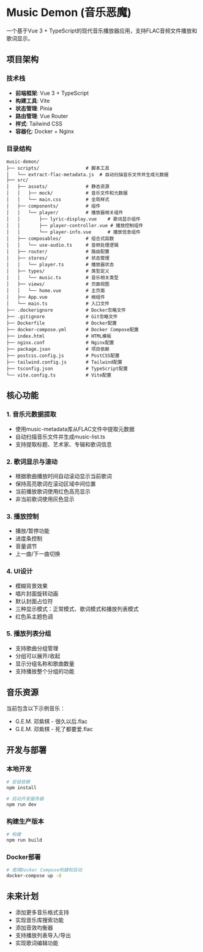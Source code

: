# Music Demon (音乐恶魔)

一个基于Vue 3 + TypeScript的现代音乐播放器应用，支持FLAC音频文件播放和歌词显示。

## 项目架构

### 技术栈
- **前端框架**: Vue 3 + TypeScript
- **构建工具**: Vite
- **状态管理**: Pinia
- **路由管理**: Vue Router
- **样式**: Tailwind CSS
- **容器化**: Docker + Nginx

### 目录结构
```
music-demon/
├── scripts/                 # 脚本工具
│   └── extract-flac-metadata.js  # 自动扫描音乐文件并生成元数据
├── src/
│   ├── assets/              # 静态资源
│   │   ├── mock/            # 音乐文件和元数据
│   │   └── main.css         # 全局样式
│   ├── components/          # 组件
│   │   └── player/          # 播放器相关组件
│   │       ├── lyric-display.vue    # 歌词显示组件
│   │       ├── player-controller.vue # 播放控制组件
│   │       └── player-info.vue      # 播放信息组件
│   ├── composables/         # 组合式函数
│   │   └── use-audio.ts     # 音频处理逻辑
│   ├── router/              # 路由配置
│   ├── stores/              # 状态管理
│   │   └── player.ts        # 播放器状态
│   ├── types/               # 类型定义
│   │   └── music.ts         # 音乐相关类型
│   ├── views/               # 页面视图
│   │   └── home.vue         # 主页面
│   ├── App.vue              # 根组件
│   └── main.ts              # 入口文件
├── .dockerignore            # Docker忽略文件
├── .gitignore               # Git忽略文件
├── Dockerfile               # Docker配置
├── docker-compose.yml       # Docker Compose配置
├── index.html               # HTML模板
├── nginx.conf               # Nginx配置
├── package.json             # 项目依赖
├── postcss.config.js        # PostCSS配置
├── tailwind.config.js       # Tailwind配置
├── tsconfig.json            # TypeScript配置
└── vite.config.ts           # Vite配置
```

## 核心功能

### 1. 音乐元数据提取
- 使用music-metadata库从FLAC文件中提取元数据
- 自动扫描音乐文件并生成music-list.ts
- 支持提取标题、艺术家、专辑和歌词信息

### 2. 歌词显示与滚动
- 根据歌曲播放时间自动滚动显示当前歌词
- 保持高亮歌词在滚动区域中间位置
- 当前播放歌词使用红色高亮显示
- 非当前歌词使用灰色显示

### 3. 播放控制
- 播放/暂停功能
- 进度条控制
- 音量调节
- 上一曲/下一曲切换

### 4. UI设计
- 模糊背景效果
- 唱片封面旋转动画
- 默认封面占位符
- 三种显示模式：正常模式、歌词模式和播放列表模式
- 红色系主题色调

### 5. 播放列表分组
- 支持歌曲分组管理
- 分组可以展开/收起
- 显示分组名称和歌曲数量
- 支持播放整个分组的功能

## 音乐资源
当前包含以下示例音乐：
- G.E.M. 邓紫棋 - 很久以后.flac
- G.E.M. 邓紫棋 - 死了都要爱.flac

## 开发与部署

### 本地开发
```bash
# 安装依赖
npm install

# 启动开发服务器
npm run dev
```

### 构建生产版本
```bash
# 构建
npm run build
```

### Docker部署
```bash
# 使用Docker Compose构建和启动
docker-compose up -d
```

## 未来计划
- 添加更多音乐格式支持
- 实现音乐库搜索功能
- 添加音效均衡器
- 支持播放列表导入/导出
- 实现歌词编辑功能
